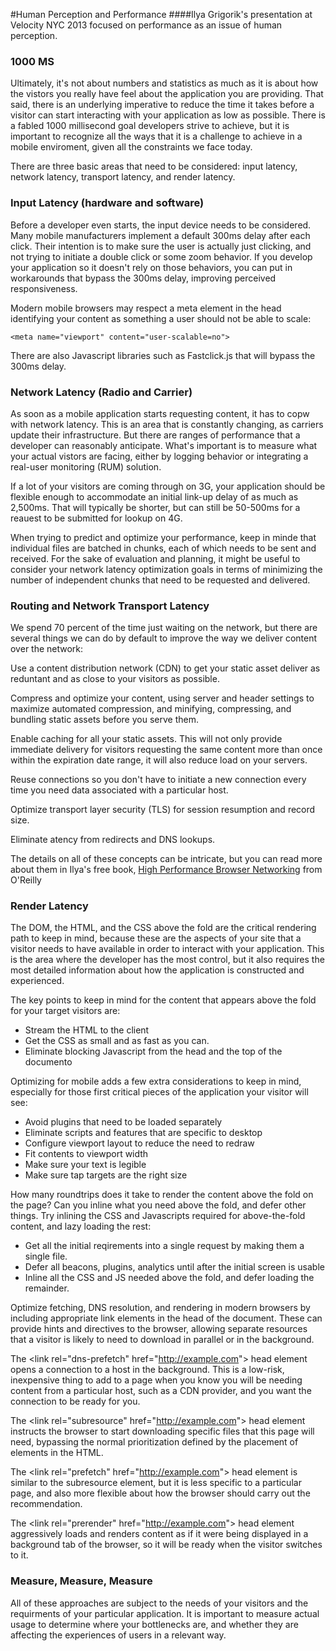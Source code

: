 #Human Perception and Performance
####Ilya Grigorik's presentation at Velocity NYC 2013 focused on performance as an issue of human perception.

### 1000 MS
Ultimately, it's not about numbers and statistics as much as it is about how the vistors you really have feel about the application you are providing. That said, there is an underlying imperative to reduce the time it takes before a visitor can start interacting with your application as low as possible. There is a fabled 1000 millisecond goal developers strive to achieve, but it is important to recognize all the ways that it is a challenge to achieve in a mobile enviroment, given all the constraints we face today.

There are three basic areas that need to be considered: input latency, network latency, transport latency, and render latency.

### Input Latency (hardware and software)

Before a developer even starts, the input device needs to be considered. Many mobile manufacturers implement a default 300ms delay after each click. Their intention is to make sure the user is actually just clicking, and not trying to initiate a double click or some zoom behavior. If you develop your application so it doesn't rely on those behaviors, you can put in workarounds that bypass the 300ms delay, improving perceived responsiveness.

Modern mobile browsers may respect a meta element in the head identifying your content as something a user should not be able to scale:
```
<meta name="viewport" content="user-scalable=no">
```
There are also Javascript libraries such as Fastclick.js that will bypass the 300ms delay.

### Network Latency (Radio and Carrier)
As soon as a mobile application starts requesting content, it has to copw with network latency. This is an area that is constantly changing, as carriers update their infrastructure. But there are ranges of performance that a developer can reasonably anticipate. What's important is to measure what your actual vistors are facing, either by logging behavior or integrating a real-user monitoring (RUM) solution.

If a lot of your visitors are coming through on 3G, your application should be flexible enough to accommodate an initial link-up delay of as much as  2,500ms. That will typically be shorter, but can still be 50-500ms for a reauest to be submitted for lookup on 4G.

When trying to predict and optimize your performance, keep in minde that individual files are batched in chunks, each of which needs to be sent and received. For the sake of evaluation and planning, it might be useful to consider your network latency optimization goals in terms of minimizing the number of independent chunks that need to be requested and delivered.

### Routing and Network Transport Latency
We spend 70 percent of the time just waiting on the network, but there are several things we can do by default to improve the way we deliver content over the network:

Use a content distribution network (CDN) to get your static asset deliver as reduntant and as close to your visitors as possible.

Compress and optimize your content, using server and header settings to maximize automated compression, and minifying, compressing, and bundling static assets before you serve them.

Enable caching for all your static assets. This will not only provide immediate delivery for visitors requesting the same content more than once within the expiration date range, it will also reduce load on your servers.

Reuse connections so you don't have to initiate a new connection every time you need data associated with a particular host.

Optimize transport layer security (TLS) for session resumption and record size.

Eliminate atency from redirects and DNS lookups.

The details on all of these concepts can be intricate, but you can read more about them in Ilya's free book, [High Performance Browser Networking](http://bit.ly/browser-networking) from O'Reilly

### Render Latency
The DOM, the HTML, and the CSS above the fold are the critical rendering path to keep in mind, because these are the aspects of your site that a visitor needs to have available in order to interact with your application. This is the area where the developer has the most control, but it also requires the most detailed information about how the application is constructed and experienced.

The key points to keep in mind for the content that appears above the fold for your target visitors are:
- Stream the HTML to the client
- Get the CSS as small and as fast as you can.
- Eliminate blocking Javascript from the head and the top of the documento

Optimizing for mobile adds a few extra considerations to keep in mind, especially for those first critical pieces of the application your visitor will see:
- Avoid plugins that need to be loaded separately
- Eliminate scripts and features that are specific to desktop
- Configure viewport layout to reduce the need to redraw
- Fit contents to viewport width
- Make sure your text is legible
- Make sure tap targets are the right size

How many roundtrips does it take to render the content above the fold on the page? Can you inline what you need above the fold, and defer other things. Try inlining the CSS and Javascripts required for above-the-fold content, and lazy loading the rest:
- Get all the initial reqirements into a single request by making them a single file.
- Defer all beacons, plugins, analytics until after the initial screen is usable
- Inline all the CSS and JS needed above the fold, and defer loading the remainder.

Optimize fetching, DNS resolution, and rendering in modern browsers by including appropriate link elements in the head of the document. These can provide hints and directives to the browser, allowing separate resources that a visitor is likely to need to download in parallel or in the background.

The &lt;link rel="dns-prefetch" href="http://example.com"&gt; head element opens a connection to a host in the background. This is a low-risk, inexpensive thing to add to a page when you know you will be needing content from a particular host, such as a CDN provider, and you want the connection to be ready for you.

The &lt;link rel="subresource" href="http://example.com"&gt; head element instructs the browser to start downloading specific files that this page will need, bypassing the normal prioritization defined by the placement of elements in the HTML.

The &lt;link rel="prefetch" href="http://example.com"&gt; head element is similar to the subresource element, but it is less specific to a particular page, and also more flexible about how the browser should carry out the recommendation. 

The &lt;link rel="prerender" href="http://example.com"&gt; head element aggressively loads and renders content as if it were being displayed in a background tab of the browser, so it will be ready when the visitor switches to it.

### Measure, Measure, Measure
All of these approaches are subject to the needs of your visitors and the requirments of your particular application. It is important to measure actual usage to determine where your bottlenecks are, and whether they are affecting the experiences of users in a relevant way.
